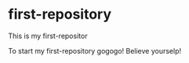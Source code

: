 # first-repository
This  is my first-repositor

To start my first-repository  gogogo! 
Believe yourselp!
 
